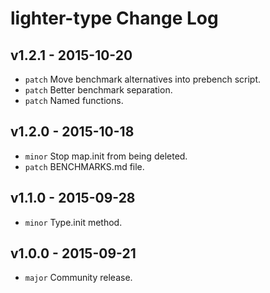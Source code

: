 # lighter-type Change Log

## v1.2.1 - 2015-10-20
* `patch` Move benchmark alternatives into prebench script.
* `patch` Better benchmark separation.
* `patch` Named functions.

## v1.2.0 - 2015-10-18
* `minor` Stop map.init from being deleted.
* `patch` BENCHMARKS.md file.

## v1.1.0 - 2015-09-28
* `minor` Type.init method.

## v1.0.0 - 2015-09-21
* `major` Community release.
